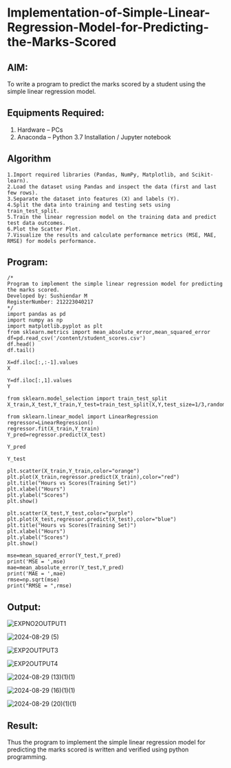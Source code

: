 # Implementation-of-Simple-Linear-Regression-Model-for-Predicting-the-Marks-Scored

## AIM:
To write a program to predict the marks scored by a student using the simple linear regression model.

## Equipments Required:
1. Hardware – PCs
2. Anaconda – Python 3.7 Installation / Jupyter notebook

## Algorithm
```
1.Import required libraries (Pandas, NumPy, Matplotlib, and Scikit-learn).
2.Load the dataset using Pandas and inspect the data (first and last few rows).
3.Separate the dataset into features (X) and labels (Y).
4.Split the data into training and testing sets using train_test_split.
5.Train the linear regression model on the training data and predict test data outcomes.
6.Plot the Scatter Plot.
7.Visualize the results and calculate performance metrics (MSE, MAE, RMSE) for models performance.
```
## Program:
```
/*
Program to implement the simple linear regression model for predicting the marks scored.
Developed by: Sushiendar M
RegisterNumber: 212223040217
*/
import pandas as pd
import numpy as np
import matplotlib.pyplot as plt
from sklearn.metrics import mean_absolute_error,mean_squared_error
df=pd.read_csv('/content/student_scores.csv')
df.head()
df.tail()

X=df.iloc[:,:-1].values
X

Y=df.iloc[:,1].values
Y

from sklearn.model_selection import train_test_split
X_train,X_test,Y_train,Y_test=train_test_split(X,Y,test_size=1/3,random_state=0)

from sklearn.linear_model import LinearRegression
regressor=LinearRegression()
regressor.fit(X_train,Y_train)
Y_pred=regressor.predict(X_test)
 
Y_pred

Y_test

plt.scatter(X_train,Y_train,color="orange")
plt.plot(X_train,regressor.predict(X_train),color="red")
plt.title("Hours vs Scores(Training Set)")
plt.xlabel("Hours")
plt.ylabel("Scores")
plt.show()

plt.scatter(X_test,Y_test,color="purple")
plt.plot(X_test,regressor.predict(X_test),color="blue")
plt.title("Hours vs Scores(Training Set)")
plt.xlabel("Hours")
plt.ylabel("Scores")
plt.show()

mse=mean_squared_error(Y_test,Y_pred)
print('MSE = ',mse)
mae=mean_absolute_error(Y_test,Y_pred)
print('MAE = ',mae)
rmse=np.sqrt(mse)
print("RMSE = ",rmse)
```
## Output:
![EXPNO2OUTPUT1](https://github.com/user-attachments/assets/f4cd7c25-1c92-49ea-8c5b-846720403a7b)


![2024-08-29 (5)](https://github.com/user-attachments/assets/f9c894e3-45ff-4cae-adff-817e4b9b96a7)


![EXP2OUTPUT3](https://github.com/user-attachments/assets/d4e6ac1f-806e-4432-907f-ae08c6ebea85)


![EXP2OUTPUT4](https://github.com/user-attachments/assets/d8ce8414-84c1-4687-a66d-fd8a8bc60dd0)


![2024-08-29 (13)(1)(1)](https://github.com/user-attachments/assets/e3689fac-9977-47fa-a568-bac887845cf9)


![2024-08-29 (16)(1)(1)](https://github.com/user-attachments/assets/8bf79116-9aa1-4c82-afcf-1ce21c69db21)


![2024-08-29 (20)(1)(1)](https://github.com/user-attachments/assets/37584402-3166-4cf8-bd43-6c1521b4bd8d)
## Result:
Thus the program to implement the simple linear regression model for predicting the marks scored is written and verified using python programming.
